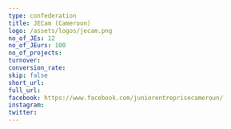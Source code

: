 ```yaml
---
type: confederation
title: JECam (Cameroon)
logo: /assets/logos/jecam.png
no_of_JEs: 12
no_of_JEurs: 100
no_of_projects:
turnover:
conversion_rate:
skip: false
short_url:
full_url:
facebook: https://www.facebook.com/juniorentreprisecameroun/
instagram:
twitter:
---
```

